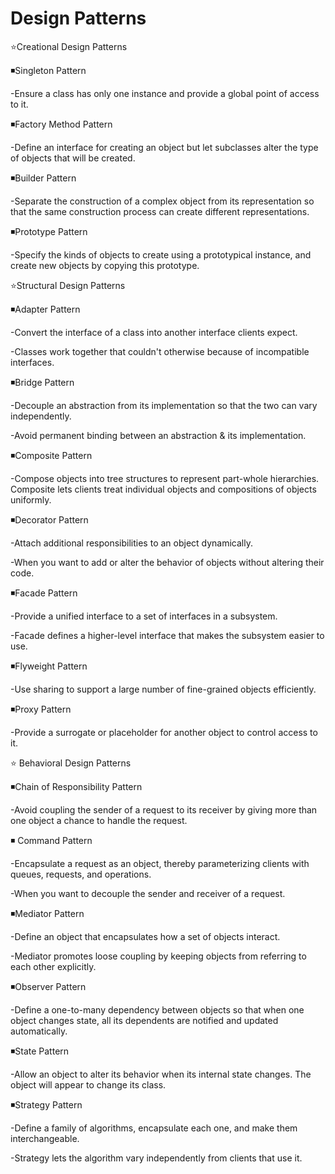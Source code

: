 # Design Patterns

⭐Creational Design Patterns

◾Singleton Pattern

-Ensure a class has only one instance and provide a global point of access to it.

◾Factory Method Pattern

-Define an interface for creating an object but let subclasses alter the type of objects that will be created.

◾Builder Pattern

-Separate the construction of a complex object from its representation so that the same construction process can create different representations.

◾Prototype Pattern

-Specify the kinds of objects to create using a prototypical instance, and create new objects by copying this prototype.

⭐Structural Design Patterns

◾Adapter Pattern

-Convert the interface of a class into another interface clients expect.

-Classes work together that couldn't otherwise because of incompatible interfaces.

◾Bridge Pattern

-Decouple an abstraction from its implementation so that the two can vary independently.

-Avoid permanent binding between an abstraction & its implementation.

◾Composite Pattern

-Compose objects into tree structures to represent part-whole hierarchies. Composite lets clients treat individual objects and compositions of objects uniformly.

◾Decorator Pattern

-Attach additional responsibilities to an object dynamically.

-When you want to add or alter the behavior of objects without altering their code.

◾Facade Pattern

-Provide a unified interface to a set of interfaces in a subsystem.

-Facade defines a higher-level interface that makes the subsystem easier to use.

◾Flyweight Pattern

-Use sharing to support a large number of fine-grained objects efficiently.

◾Proxy Pattern

-Provide a surrogate or placeholder for another object to control access to it.

⭐ Behavioral Design Patterns

◾Chain of Responsibility Pattern

-Avoid coupling the sender of a request to its receiver by giving more than one object a chance to handle the request.

◾ Command Pattern

-Encapsulate a request as an object, thereby parameterizing clients with queues, requests, and operations.

-When you want to decouple the sender and receiver of a request.

◾Mediator Pattern

-Define an object that encapsulates how a set of objects interact.

-Mediator promotes loose coupling by keeping objects from referring to each other explicitly.

◾Observer Pattern

-Define a one-to-many dependency between objects so that when one object changes state, all its dependents are notified and updated automatically.

◾State Pattern

-Allow an object to alter its behavior when its internal state changes. The object will appear to change its class.

◾Strategy Pattern

-Define a family of algorithms, encapsulate each one, and make them interchangeable.

-Strategy lets the algorithm vary independently from clients that use it.
